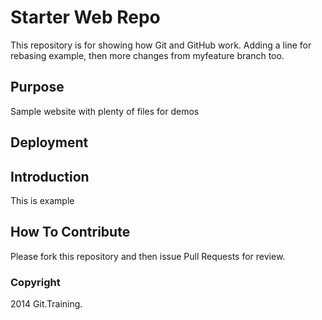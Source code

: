 # Starter Web Repo

This repository is for showing how Git and GitHub work.
Adding a line for rebasing example, then
more changes from myfeature branch too.

## Purpose

Sample website with plenty of files for demos

## Deployment

## Introduction

This is example

## How To Contribute

Please fork this repository and then issue Pull Requests for review.

### Copyright

2014 Git.Training.